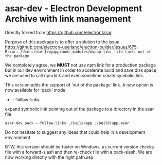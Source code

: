 # asar-dev - Electron Development Archive with link management
Directly forked from https://github.com/electron/asar.

Purpose of this package is to offer a solution to the issue https://github.com/electron-userland/electron-builder/issues/675.  
```Error: /Users/user1/myapp/node_modules/myapp-lib: file links out of the package```

We completely agree, we **MUST** not use npm link for a production package but in our dev environment in order to accelerate build and save disk space, we are used to call npm link and even sometime create symbolic link.  

This version adds the support of 'out of the package' link.
A new option is now available for 'pack' mode
* --follow-links

expand symbolic link pointing out of the package to a directory in the asar file

```
asar-dev pack --follow-links ./build/app ./build/app.asar
```

Do not hesitate to suggest any ideas that could help in a development environment

BTW, this version should be faster on Windows, as current version checks file with a forward-slash and then re-check file with a back-slash. We are now working directly with the right path.sep